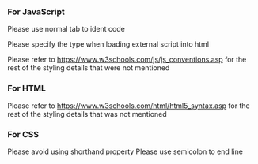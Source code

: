 ### For JavaScript

  Please use normal tab to ident code
  
  Please specify the type when loading external script into html
  
  Please refer to https://www.w3schools.com/js/js_conventions.asp for the rest of the styling details that were not mentioned



### For HTML
  Please refer to https://www.w3schools.com/html/html5_syntax.asp for the rest of the styling details that was not mentioned
  
  
### For CSS
  Please avoid using shorthand property
  Please use semicolon to end line
  
  
